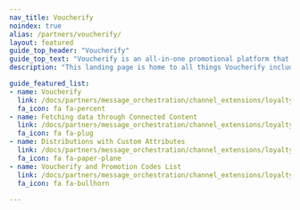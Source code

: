 ```yaml
---
nav_title: Voucherify
noindex: true
alias: /partners/voucherify/
layout: featured
guide_top_header: "Voucherify"
guide_top_text: "Voucherify is an all-in-one promotional platform that allows users to automatically send personalized coupons, gift cards, loyalty cards, referral codes, and more – all through their Braze account while tracking redemptions and campaign growth at every step."
description: "This landing page is home to all things Voucherify including how to integrate, how to fetch data through Connected Content, distributions with custom attributes, and Voucherify and Promotion Codes list."

guide_featured_list:
- name: Voucherify
  link: /docs/partners/message_orchestration/channel_extensions/loyalty/voucherify/voucherify/
  fa_icon: fa fa-percent
- name: Fetching data through Connected Content
  link: /docs/partners/message_orchestration/channel_extensions/loyalty/voucherify/voucherify_fetching_data_through_braze_connected_content/
  fa_icon: fa fa-plug
- name: Distributions with Custom Attributes
  link: /docs/partners/message_orchestration/channel_extensions/loyalty/voucherify/voucherify_distribution_with_braze_custom_attributes/
  fa_icon: fa fa-paper-plane
- name: Voucherify and Promotion Codes List
  link: /docs/partners/message_orchestration/channel_extensions/loyalty/voucherify/voucherify_using_braze_promotion_codes_list/
  fa_icon: fa fa-bullhorn
  
---
```


<br> 
